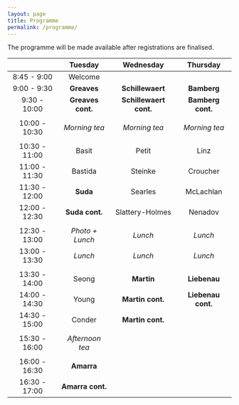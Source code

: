 ```yaml
---
layout: page
title: Programme
permalink: /programme/
---
```

The programme will be made available after registrations are finalised.

| | Tuesday | Wednesday | Thursday|
|:---:|:---:|:---:|:---:|
| 8:45 - 9:00 | Welcome | | |
| 9:00 - 9:30 | **Greaves** | **Schillewaert** | **Bamberg** |
| 9:30 - 10:00 | **Greaves cont.** | **Schillewaert cont.** | **Bamberg cont.** |
| | | | |
| 10:00 - 10:30 | *Morning tea* | *Morning tea* | *Morning tea*|
| | | | |
| 10:30 - 11:00 | Basit | Petit | Linz |
| 11:00 - 11:30 | Bastida | Steinke | Croucher |
| 11:30 - 12:00 | **Suda** | Searles | McLachlan |
| 12:00 - 12:30 | **Suda cont.** | Slattery-Holmes | Nenadov |
| | | | |
| 12:30 - 13:00 | *Photo + Lunch* | *Lunch* | *Lunch* |
| 13:00 - 13:30 | *Lunch* | *Lunch* | *Lunch* |
| | | | |
| 13:30 - 14:00 | Seong | **Martin** | **Liebenau** |
| 14:00 - 14:30 | Young | **Martin cont.** | **Liebenau cont.** |
| 14:30 - 15:00 | Conder | **Martin cont.** | |
| | | | |
| 15:30 - 16:00 | *Afternoon tea* | | |
| | | | |
| 16:00 - 16:30 | **Amarra** | | |
| 16:30 - 17:00 | **Amarra cont.** | |
